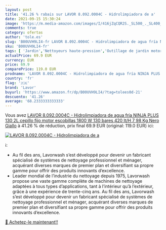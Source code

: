 ```yaml
---
layout: post
title: '41.26 % rabais sur LAVOR 8.092.0004C - Hidrolimpiadora de a'
date: 2021-09-15 15:30:24
image: 'https://m.media-amazon.com/images/I/416jZqCQR2S._SL500_._SL400_.jpg'
comments: true
category: ofertas
author: 'tole.es'
slug: 'B00UVH9LI4-fr LAVOR 8.092.0004C - Hidrolimpiadora de agua fría NINJA...'
sku: 'B00UVH9LI4-fr'
tags: [ 'Jardin','Nettoyeurs haute-pression','Outillage de jardin motorisé','Tondeuses et outillage de jardin motorisé','lavor', ]
actualPrice: 69.9 EUR
currency: EUR
price: 69.9
comparePrice: 119.0 EUR
prodname: 'LAVOR 8.092.0004C - Hidrolimpiadora de agua fría NINJA PLUS 130 2L cepillo fijo motor escobillas 1800 W 130 bares 420 lt/H 7 98 Kg  Nero  Giallo'
country: 'fr'
flag: '🇫🇷'
brand: 'Lavor'
buyurl: 'https://www.amazon.fr/dp/B00UVH9LI4/?tag=tolees0d-21'
descuento: '41.26'
average: '68.2333333333333'
---
```


Vous avez [LAVOR 8.092.0004C - Hidrolimpiadora de agua fría NINJA PLUS 130 2L cepillo fijo motor escobillas 1800 W 130 bares 420 lt/H 7 98 Kg  Nero  Giallo](https://www.amazon.fr/dp/B00UVH9LI4/?tag=tolees0d-21)  à  41.26 % de réduction, prix final  69.9 EUR (original: 119.0 EUR) ici:

[![LAVOR 8.092.0004C - Hidrolimpiadora de a](https://m.media-amazon.com/images/I/416jZqCQR2S._SL500_._SL400_.jpg)](https://www.amazon.fr/dp/B00UVH9LI4/?tag=tolees0d-21)

ℹ️:

- Au fil des ans, Lavorwash s’est développé pour devenir un fabricant spécialisé de systèmes de nettoyage professionnel et ménager, acquérant diverses marques de premier plan et diversifiant sa propre gamme pour offrir des produits innovants d’excellence.
- Leader mondial de l’industrie du nettoyage depuis 1975, Lavorwash propose une vaste gamme complète de machines de nettoyage adaptées à tous types d’applications, tant à l’intérieur qu’à l’extérieur, grâce à une expérience de trente-cinq ans. Au fil des ans, Lavorwash s’est développé pour devenir un fabricant spécialisé de systèmes de nettoyage professionnel et ménager, acquérant diverses marques de premier plan et diversifiant sa propre gamme pour offrir des produits innovants d’excellence.

[🛒 Achetez-le maintenant!!](https://www.amazon.fr/dp/B00UVH9LI4/?tag=tolees0d-21)
